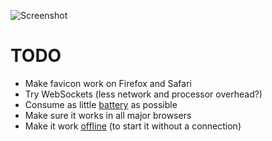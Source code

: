![Screenshot](https://raw.github.com/frosas/lag/master/screenshot.png)

# TODO

- Make favicon work on Firefox and Safari
- Try WebSockets (less network and processor overhead?)
- Consume as little [battery](http://www.w3.org/TR/battery-status/) as possible
- Make sure it works in all major browsers
- Make it work [offline](http://www.whatwg.org/specs/web-apps/current-work/multipage/offline.html) (to start it without a connection)
